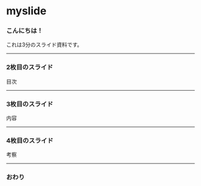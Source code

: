 # myslide
### こんにちは！


これは3分のスライド資料です。


---


### 2枚目のスライド


目次


---


### 3枚目のスライド


内容


---


### 4枚目のスライド


考察


---


### おわり
